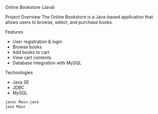 Online Bookstore (Java)

 Project Overview
The Online Bookstore is a Java-based application that allows users to browse, select, and purchase books.

Features
- User registration & login
- Browse books
- Add books to cart
- View cart contents
- Database integration with MySQL

Technologies
- Java SE
- JDBC
- MySQL


```bash
javac Main.java
java Main
```

